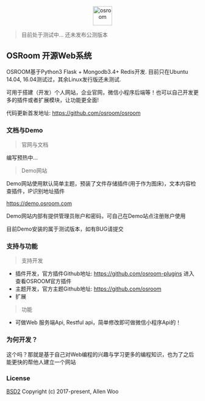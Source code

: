 
<div align=center><img width="auto" height="50" src="https://raw.githubusercontent.com/osroom/osroom/master/apps/static/sys_imgs/osroom-logo.png" alt="osroom"/></div>

> 目前处于测试中... 还未发布公测版本
## OSRoom 开源Web系统
OSROOM基于Python3 Flask + Mongodb3.4+ Redis开发. 目前只在Ubuntu 14.04, 16.04测试过，其余Linux发行版还未测试.

可用于搭建（开发）个人网站，企业官网，微信小程序后端等！也可以自己开发更多的插件或者扩展模块，让功能更全面!

代码更新首发地址: https://github.com/osroom/osroom

### 文档与Demo
> 官网与文档

编写预热中...

> Demo网站

Demo网站使用默认简单主题，预装了文件存储插件(用于作为图床)，文本内容检查插件，IP识别地址插件

https://demo.osroom.com 

Demo网站内部有提供管理员账户和密码，可自己在Demo站点注册账户使用

目前Demo安装的属于测试版本，如有BUG请提交

### 支持与功能
> 支持开发
- 插件开发，官方插件Github地址: https://github.com/osroom-plugins 进入查看OSROOM官方插件
- 主题开发，官方主题Github地址: https://github.com/osroom
- 扩展

> 功能
- 可做Web 服务端Api, Restful api，简单修改即可做微信小程序Api的！

### 为何开发？
这个吗？那就是基于自己对Web编程的兴趣与学习更多的编程知识，也为了之后能更快的帮他人建立一个网站

### License
[BSD2](http://opensource.org/licenses/BSD-2-Clause)
Copyright (c) 2017-present, Allen Woo
